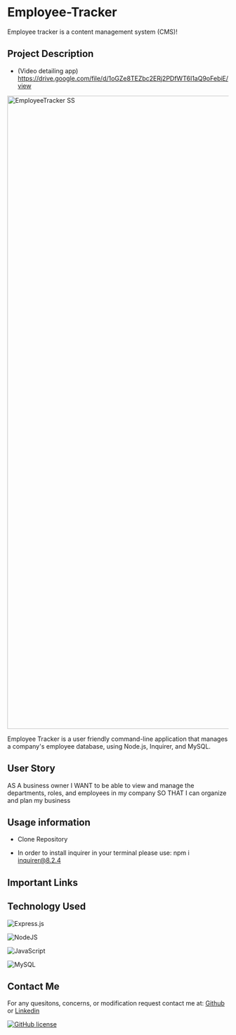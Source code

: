 # Employee-Tracker

Employee tracker is a content management system (CMS)!

## Project Description

- (Video detailing app) https://drive.google.com/file/d/1oGZe8TEZbc2ERj2PDfWT6I1aQ9oFebiE/view

<img width="1440" alt="EmployeeTracker SS" src="https://user-images.githubusercontent.com/114961971/221665511-04da03c5-ac22-4cb6-b85c-eadd51380323.png">

Employee Tracker is a user friendly command-line application that manages a company's employee database, using Node.js, Inquirer, and MySQL.

## User Story

AS A business owner
I WANT to be able to view and manage the departments, roles, and employees in my company
SO THAT I can organize and plan my business

## Usage information

- Clone Repository

- In order to install inquirer in your terminal please use: npm i inquirer@8.2.4

## Important Links

## Technology Used

![Express.js](https://img.shields.io/badge/express.js-%23404d59.svg?style=for-the-badge&logo=express&logoColor=%2361DAFB)

![NodeJS](https://img.shields.io/badge/node.js-6DA55F?style=for-the-badge&logo=node.js&logoColor=white)

![JavaScript](https://img.shields.io/badge/javascript-%23323330.svg?style=for-the-badge&logo=javascript&logoColor=%23F7DF1E)

![MySQL](https://img.shields.io/badge/mysql-%2309f.svg?style=for-the-badge&logo=mysql&logoColor=white)

## Contact Me

For any quesitons, concerns, or modification request contact me at: [Github](https://github.com/RussC22) or [Linkedin](https://www.linkedin.com/in/tavarus-cherry/)

[![GitHub license](https://img.shields.io/github/license/Naereen/StrapDown.js.svg)](https://github.com/Naereen/StrapDown.js/blob/master/LICENSE)
